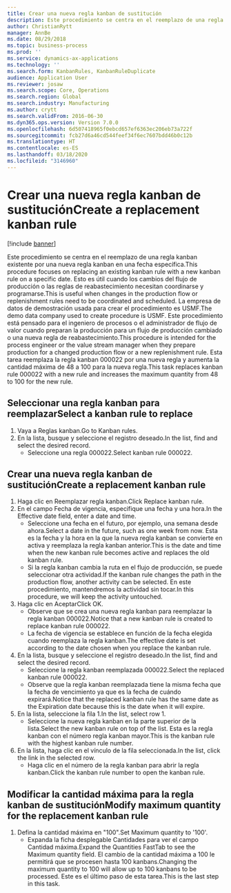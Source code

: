 ```yaml
---
title: Crear una nueva regla kanban de sustitución
description: Este procedimiento se centra en el reemplazo de una regla kanban existente por una nueva regla kanban en una fecha específica.
author: ChristianRytt
manager: AnnBe
ms.date: 08/29/2018
ms.topic: business-process
ms.prod: ''
ms.service: dynamics-ax-applications
ms.technology: ''
ms.search.form: KanbanRules, KanbanRuleDuplicate
audience: Application User
ms.reviewer: josaw
ms.search.scope: Core, Operations
ms.search.region: Global
ms.search.industry: Manufacturing
ms.author: crytt
ms.search.validFrom: 2016-06-30
ms.dyn365.ops.version: Version 7.0.0
ms.openlocfilehash: 6d507418965f0ebcd657ef6363ec206eb73a722f
ms.sourcegitcommit: fcb27d6a46cd544feef34f6ec7607bdd46b0c12b
ms.translationtype: HT
ms.contentlocale: es-ES
ms.lasthandoff: 03/18/2020
ms.locfileid: "3146960"
---
```

# <a name="create-a-replacement-kanban-rule"></a><span data-ttu-id="3a3c2-103">Crear una nueva regla kanban de sustitución</span><span class="sxs-lookup"><span data-stu-id="3a3c2-103">Create a replacement kanban rule</span></span>

[!include [banner](../../includes/banner.md)]

<span data-ttu-id="3a3c2-104">Este procedimiento se centra en el reemplazo de una regla kanban existente por una nueva regla kanban en una fecha específica.</span><span class="sxs-lookup"><span data-stu-id="3a3c2-104">This procedure focuses on replacing an existing kanban rule with a new kanban rule on a specific date.</span></span> <span data-ttu-id="3a3c2-105">Esto es útil cuando los cambios del flujo de producción o las reglas de reabastecimiento necesitan coordinarse y programarse.</span><span class="sxs-lookup"><span data-stu-id="3a3c2-105">This is useful when changes in the production flow or replenishment rules need to be coordinated and scheduled.</span></span> <span data-ttu-id="3a3c2-106">La empresa de datos de demostración usada para crear el procedimiento es USMF.</span><span class="sxs-lookup"><span data-stu-id="3a3c2-106">The demo data company used to create procedure is USMF.</span></span> <span data-ttu-id="3a3c2-107">Este procedimiento está pensado para el ingeniero de procesos o el administrador de flujo de valor cuando preparan la producción para un flujo de producción cambiado o una nueva regla de reabastecimiento.</span><span class="sxs-lookup"><span data-stu-id="3a3c2-107">This procedure is intended for the process engineer or the value stream manager when they prepare production for a changed production flow or a new replenishment rule.</span></span> <span data-ttu-id="3a3c2-108">Esta tarea reemplaza la regla kanban 000022 por una nueva regla y aumenta la cantidad máxima de 48 a 100 para la nueva regla.</span><span class="sxs-lookup"><span data-stu-id="3a3c2-108">This task replaces kanban rule 000022 with a new rule and increases the maximum quantity from 48 to 100 for the new rule.</span></span>


## <a name="select-a-kanban-rule-to-replace"></a><span data-ttu-id="3a3c2-109">Seleccionar una regla kanban para reemplazar</span><span class="sxs-lookup"><span data-stu-id="3a3c2-109">Select a kanban rule to replace</span></span>
1. <span data-ttu-id="3a3c2-110">Vaya a Reglas kanban.</span><span class="sxs-lookup"><span data-stu-id="3a3c2-110">Go to Kanban rules.</span></span>
2. <span data-ttu-id="3a3c2-111">En la lista, busque y seleccione el registro deseado.</span><span class="sxs-lookup"><span data-stu-id="3a3c2-111">In the list, find and select the desired record.</span></span>
    * <span data-ttu-id="3a3c2-112">Seleccione una regla 000022.</span><span class="sxs-lookup"><span data-stu-id="3a3c2-112">Select kanban rule 000022.</span></span>  

## <a name="create-a-replacement-kanban-rule"></a><span data-ttu-id="3a3c2-113">Crear una nueva regla kanban de sustitución</span><span class="sxs-lookup"><span data-stu-id="3a3c2-113">Create a replacement kanban rule</span></span>
1. <span data-ttu-id="3a3c2-114">Haga clic en Reemplazar regla kanban.</span><span class="sxs-lookup"><span data-stu-id="3a3c2-114">Click Replace kanban rule.</span></span>
2. <span data-ttu-id="3a3c2-115">En el campo Fecha de vigencia, especifique una fecha y una hora.</span><span class="sxs-lookup"><span data-stu-id="3a3c2-115">In the Effective date field, enter a date and time.</span></span>
    * <span data-ttu-id="3a3c2-116">Seleccione una fecha en el futuro, por ejemplo, una semana desde ahora.</span><span class="sxs-lookup"><span data-stu-id="3a3c2-116">Select a date in the future, such as one week from now.</span></span> <span data-ttu-id="3a3c2-117">Esta es la fecha y la hora en la que la nueva regla kanban se convierte en activa y reemplaza la regla kanban anterior.</span><span class="sxs-lookup"><span data-stu-id="3a3c2-117">This is the date and time when the new kanban rule becomes active and replaces the old kanban rule.</span></span>  
    * <span data-ttu-id="3a3c2-118">Si la regla kanban cambia la ruta en el flujo de producción, se puede seleccionar otra actividad.</span><span class="sxs-lookup"><span data-stu-id="3a3c2-118">If the kanban rule changes the path in the production flow,  another activity can be selected.</span></span>  <span data-ttu-id="3a3c2-119">En este procedimiento, mantendremos la actividad sin tocar.</span><span class="sxs-lookup"><span data-stu-id="3a3c2-119">In this procedure, we will keep the activity untouched.</span></span>  
3. <span data-ttu-id="3a3c2-120">Haga clic en Aceptar</span><span class="sxs-lookup"><span data-stu-id="3a3c2-120">Click OK.</span></span>
    * <span data-ttu-id="3a3c2-121">Observe que se crea una nueva regla kanban para reemplazar la regla kanban 000022.</span><span class="sxs-lookup"><span data-stu-id="3a3c2-121">Notice that a new kanban rule is created to replace kanban rule 000022.</span></span>  
    * <span data-ttu-id="3a3c2-122">La fecha de vigencia se establece en función de la fecha elegida cuando reemplaza la regla kanban.</span><span class="sxs-lookup"><span data-stu-id="3a3c2-122">The effective date is set according to the date chosen when you replace the kanban rule.</span></span>  
4. <span data-ttu-id="3a3c2-123">En la lista, busque y seleccione el registro deseado.</span><span class="sxs-lookup"><span data-stu-id="3a3c2-123">In the list, find and select the desired record.</span></span>
    * <span data-ttu-id="3a3c2-124">Seleccione la regla kanban reemplazada 000022.</span><span class="sxs-lookup"><span data-stu-id="3a3c2-124">Select the replaced kanban rule 000022.</span></span>  
    * <span data-ttu-id="3a3c2-125">Observe que la regla kanban reemplazada tiene la misma fecha que la fecha de vencimiento ya que es la fecha de cuándo expirará.</span><span class="sxs-lookup"><span data-stu-id="3a3c2-125">Notice that the replaced kanban rule has the same date as the Expiration date because this is the date when it will expire.</span></span>  
5. <span data-ttu-id="3a3c2-126">En la lista, seleccione la fila 1.</span><span class="sxs-lookup"><span data-stu-id="3a3c2-126">In the list, select row 1.</span></span>
    * <span data-ttu-id="3a3c2-127">Seleccione la nueva regla kanban en la parte superior de la lista.</span><span class="sxs-lookup"><span data-stu-id="3a3c2-127">Select the new kanban rule on top of the list.</span></span> <span data-ttu-id="3a3c2-128">Esta es la regla kanban con el número regla kanban mayor.</span><span class="sxs-lookup"><span data-stu-id="3a3c2-128">This is the kanban rule with the highest kanban rule number.</span></span>  
6. <span data-ttu-id="3a3c2-129">En la lista, haga clic en el vínculo de la fila seleccionada.</span><span class="sxs-lookup"><span data-stu-id="3a3c2-129">In the list, click the link in the selected row.</span></span>
    * <span data-ttu-id="3a3c2-130">Haga clic en el número de la regla kanban para abrir la regla kanban.</span><span class="sxs-lookup"><span data-stu-id="3a3c2-130">Click the kanban rule number to open the kanban rule.</span></span>  

## <a name="modify-maximum-quantity-for-the-replacement-kanban-rule"></a><span data-ttu-id="3a3c2-131">Modificar la cantidad máxima para la regla kanban de sustitución</span><span class="sxs-lookup"><span data-stu-id="3a3c2-131">Modify maximum quantity for the replacement kanban rule</span></span>
1. <span data-ttu-id="3a3c2-132">Defina la cantidad máxima en "100".</span><span class="sxs-lookup"><span data-stu-id="3a3c2-132">Set Maximum quantity to '100'.</span></span>
    * <span data-ttu-id="3a3c2-133">Expanda la ficha desplegable Cantidades para ver el campo Cantidad máxima.</span><span class="sxs-lookup"><span data-stu-id="3a3c2-133">Expand the Quantities FastTab to see the Maximum quantity field.</span></span> <span data-ttu-id="3a3c2-134">El cambio de la cantidad máxima a 100 le permitirá que se procesen hasta 100 kanbans.</span><span class="sxs-lookup"><span data-stu-id="3a3c2-134">Changing the maximum quantity to 100 will allow up to 100 kanbans to be processed.</span></span>    <span data-ttu-id="3a3c2-135">Este es el último paso de esta tarea.</span><span class="sxs-lookup"><span data-stu-id="3a3c2-135">This is the last step in this task.</span></span>  

